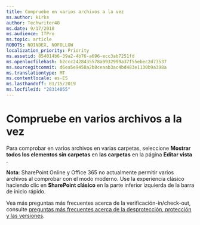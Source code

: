```yaml
---
title: Compruebe en varios archivos a la vez
ms.author: kirks
author: Techwriter40
ms.date: 9/17/2018
ms.audience: ITPro
ms.topic: article
ROBOTS: NOINDEX, NOFOLLOW
localization_priority: Priority
ms.assetid: 854014b6-39a2-4b76-a696-ecc3ab7251fd
ms.openlocfilehash: b2ccc2428435578a9932999a37f55ebec2d73537
ms.sourcegitcommit: d6ea5e9458a2b8ceaab3ac4bd483e1130b9a398a
ms.translationtype: MT
ms.contentlocale: es-ES
ms.lasthandoff: 01/15/2019
ms.locfileid: "28314055"
---
```

# <a name="check-in-several-files-at-once"></a>Compruebe en varios archivos a la vez

Para comprobar en varios archivos en varias carpetas, seleccione **Mostrar todos los elementos sin carpetas** en **las carpetas** en la página **Editar vista** . 
  
 **Nota**: SharePoint Online y Office 365 no actualmente permitir varios archivos al comprobar con el modo moderno. Use la experiencia clásico haciendo clic en **SharePoint clásico** en la parte inferior izquierda de la barra de inicio rápido. 
  
Vea más preguntas más frecuentes acerca de la verificación-in/check-out, consulte [preguntas más frecuentes acerca de la desprotección, protección y las versiones](https://go.microsoft.com/fwlink/?linkid=2018786).
  

